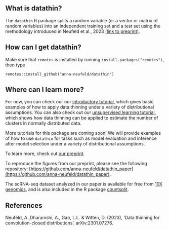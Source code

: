 What is datathin?
-----

The ``datathin`` R package splits a random variable (or a vector or matrix of random variables) into an independent training set and a test set using the methodology introduced in Neufeld et al., 2023 [(link to preprint)](https://arxiv.org/abs/2301.07276). 

How can I get datathin?
-----

Make sure that ``remotes`` is installed by running ``install.packages("remotes")``, then type

```{r}
remotes::install_github("anna-neufeld/datathin")
```

Where can I learn more? 
-----

For now, you can check our our [introductory tutorial](articles/introduction_tutorial.html), which gives basic examples of how to apply data thinning under a variety of distributional assumptions.  You can also check out our [unsupervised learning tutorial](articles/unsupervised_tutorial.html), which shows how data thinning can be applied to estimate the number of clusters in normally distributed data. 

More tutorials for this package are coming soon! We will provide examples of how to use ``datathin`` for tasks such as model evaluation and inference after model selection under a variety of distributional assumptions. 

To learn more, check out [our preprint](https://arxiv.org/abs/2301.07276). 

To reproduce the figures from our preprint, please see the following repository: [https://github.com/anna-neufeld/datathin_paper](https://github.com/anna-neufeld/datathin_paper). 

The scRNA-seq dataset analyzed in our paper is available for free from [10X genomics](https://cf.10xgenomics.com/samples/cell/pbmc3k/pbmc3k_filtered_gene_bc_matrices.tar.gz), and is also included in the R package [countsplit](https://anna-neufeld.github.io/countsplit/).


References 
----

Neufeld, A.,Dharamshi, A., Gao, L.L. & Witten, D. (2023), ‘Data thinning for convolution-closed distributions’. arXiv:2301.07276. 




